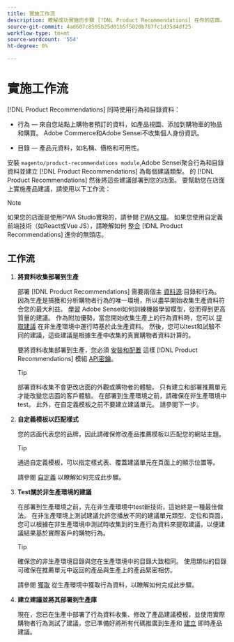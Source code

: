```yaml
---
title: 實施工作流
description: 瞭解成功實施的步驟 [!DNL Product Recommendations] 在你的店面。
source-git-commit: 4ad607c8595b25d01b5f5020b787fc1d35d4df25
workflow-type: tm+mt
source-wordcount: '554'
ht-degree: 0%

---
```


# 實施工作流

[!DNL Product Recommendations] 同時使用行為和目錄資料：

- 行為 — 來自您站點上購物者預訂的資料，如產品視圖、添加到購物車的物品和購買。 Adobe Commerce和Adobe Sensei不收集個人身份資訊。

- 目錄 — 產品元資料，如名稱、價格和可用性。

安裝 `magento/product-recommendations module`,Adobe Sensei聚合行為和目錄資料並建立 [!DNL Product Recommendations] 為每個建議類型。 的 [!DNL Product Recommendations] 然後將這些建議部署到您的店面。 要幫助您在店面上實施產品建議，請使用以下工作流：

>[!NOTE]
>
> 如果您的店面是使用PWA Studio實現的，請參閱 [PWA文檔](https://developer.adobe.com/commerce/pwa-studio/integrations/product-recommendations/)。 如果您使用自定義前端技術（如React或Vue JS），請瞭解如何 [整合](headless.md) [!DNL Product Recommendations] 進你的無頭店。

## 工作流

1. **將資料收集部署到生產**

   部署 [!DNL Product Recommendations] 需要兩個主 [資料源](type.md):目錄和行為。 因為生產是捕獲和分析購物者行為的唯一環境，所以盡早開始收集生產資料符合您的最大利益。 [學習](behavioral-data.md) Adobe Sensei如何訓練機器學習模型，從而得到更高質量的建議。 作為附加優勢，當您開始收集生產上的行為資料時，您可以 [提取建議](verify.md) 在非生產環境中運行時基於此生產資料。 然後，您可以test和試驗不同的建議，這些建議是根據生產中收集的真實購物者資料計算的。

   要將資料收集部署到生產，您必須 [安裝和配置](install-configure.md) 這樣 [!DNL Product Recommendations] 模組 [API密鑰](https://docs.magento.com/user-guide/system/saas.html#apikey)。

   >[!TIP]
   >
   > 部署資料收集不會更改店面的外觀或購物者的體驗。 只有建立和部署推薦單元才能改變您店面的客戶體驗。 在部署到生產環境之前，請確保在非生產環境中test。 此外，在自定義模板之前不要建立建議單元。 請參閱下一步。

1. **自定義模板以匹配樣式**

   您的店面代表您的品牌，因此請確保修改產品推薦模板以匹配您的網站主題。

   >[!TIP]
   >
   > 通過自定義模板，可以指定樣式表、覆蓋建議單元在頁面上的顯示位置等。

   請參閱 [自定義](https://devdocs.magento.com/recommendations/customize.html) 以瞭解如何完成此步驟。

1. **Test關於非生產環境的建議**

   在部署到生產環境之前，先在非生產環境中test新技術，這始終是一種最佳做法。 在非生產環境上測試建議允許您播放不同的建議單元類型、定位和頁面。 您可以根據在非生產環境中測試時收集到的生產行為資料來提取建議，以便建議結果基於實際客戶的購物行為。

   >[!TIP]
   >
   > 確保您的非生產環境目錄與您在生產環境中的目錄大致相同。 使用類似的目錄可確保在推薦單元中返回的產品與生產上的產品緊密相仿。

   請參閱 [獲取](staging-environment.md) 從生產環境中獲取行為資料，以瞭解如何完成此步驟。

1. **建立建議並將其部署到生產庫**

   現在，您已在生產中部署了行為資料收集、修改了產品建議模板，並使用實際購物者行為測試了建議，您已準備好將所有代碼推廣到生產和 [建立](create.md) 即時產品建議。

